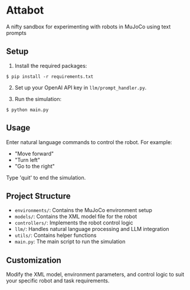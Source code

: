 # Attabot
A nifty sandbox for experimenting with robots in MuJoCo using text prompts

## Setup

1. Install the required packages:
```console
$ pip install -r requirements.txt
```

2. Set up your OpenAI API key in `llm/prompt_handler.py`.

3. Run the simulation:
```console
$ python main.py
```

## Usage

Enter natural language commands to control the robot. For example:
- "Move forward"
- "Turn left"
- "Go to the right"

Type 'quit' to end the simulation.

## Project Structure

- `environments/`: Contains the MuJoCo environment setup
- `models/`: Contains the XML model file for the robot
- `controllers/`: Implements the robot control logic
- `llm/`: Handles natural language processing and LLM integration
- `utils/`: Contains helper functions
- `main.py`: The main script to run the simulation

## Customization

Modify the XML model, environment parameters, and control logic to suit your specific robot and task requirements.